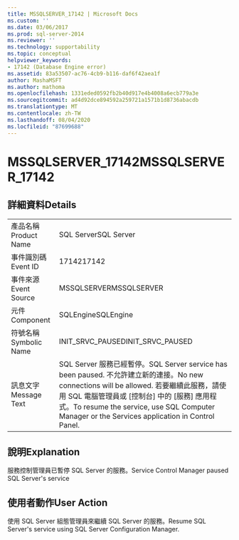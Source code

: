 ```yaml
---
title: MSSQLSERVER_17142 | Microsoft Docs
ms.custom: ''
ms.date: 03/06/2017
ms.prod: sql-server-2014
ms.reviewer: ''
ms.technology: supportability
ms.topic: conceptual
helpviewer_keywords:
- 17142 (Database Engine error)
ms.assetid: 83a53507-ac76-4cb9-b116-daf6f42aea1f
author: MashaMSFT
ms.author: mathoma
ms.openlocfilehash: 1331eded0592fb2b40d917e4b4008a6ecb779a3e
ms.sourcegitcommit: ad4d92dce894592a259721a1571b1d8736abacdb
ms.translationtype: MT
ms.contentlocale: zh-TW
ms.lasthandoff: 08/04/2020
ms.locfileid: "87699688"
---
```

# <a name="mssqlserver_17142"></a><span data-ttu-id="008d3-102">MSSQLSERVER_17142</span><span class="sxs-lookup"><span data-stu-id="008d3-102">MSSQLSERVER_17142</span></span>
    
## <a name="details"></a><span data-ttu-id="008d3-103">詳細資料</span><span class="sxs-lookup"><span data-stu-id="008d3-103">Details</span></span>  
  
|||  
|-|-|  
|<span data-ttu-id="008d3-104">產品名稱</span><span class="sxs-lookup"><span data-stu-id="008d3-104">Product Name</span></span>|<span data-ttu-id="008d3-105">SQL Server</span><span class="sxs-lookup"><span data-stu-id="008d3-105">SQL Server</span></span>|  
|<span data-ttu-id="008d3-106">事件識別碼</span><span class="sxs-lookup"><span data-stu-id="008d3-106">Event ID</span></span>|<span data-ttu-id="008d3-107">17142</span><span class="sxs-lookup"><span data-stu-id="008d3-107">17142</span></span>|  
|<span data-ttu-id="008d3-108">事件來源</span><span class="sxs-lookup"><span data-stu-id="008d3-108">Event Source</span></span>|<span data-ttu-id="008d3-109">MSSQLSERVER</span><span class="sxs-lookup"><span data-stu-id="008d3-109">MSSQLSERVER</span></span>|  
|<span data-ttu-id="008d3-110">元件</span><span class="sxs-lookup"><span data-stu-id="008d3-110">Component</span></span>|<span data-ttu-id="008d3-111">SQLEngine</span><span class="sxs-lookup"><span data-stu-id="008d3-111">SQLEngine</span></span>|  
|<span data-ttu-id="008d3-112">符號名稱</span><span class="sxs-lookup"><span data-stu-id="008d3-112">Symbolic Name</span></span>|<span data-ttu-id="008d3-113">INIT_SRVC_PAUSED</span><span class="sxs-lookup"><span data-stu-id="008d3-113">INIT_SRVC_PAUSED</span></span>|  
|<span data-ttu-id="008d3-114">訊息文字</span><span class="sxs-lookup"><span data-stu-id="008d3-114">Message Text</span></span>|<span data-ttu-id="008d3-115">SQL Server 服務已經暫停。</span><span class="sxs-lookup"><span data-stu-id="008d3-115">SQL Server service has been paused.</span></span> <span data-ttu-id="008d3-116">不允許建立新的連接。</span><span class="sxs-lookup"><span data-stu-id="008d3-116">No new connections will be allowed.</span></span> <span data-ttu-id="008d3-117">若要繼續此服務，請使用 SQL 電腦管理員或 [控制台] 中的 [服務] 應用程式。</span><span class="sxs-lookup"><span data-stu-id="008d3-117">To resume the service, use SQL Computer Manager or the Services application in Control Panel.</span></span>|  
  
## <a name="explanation"></a><span data-ttu-id="008d3-118">說明</span><span class="sxs-lookup"><span data-stu-id="008d3-118">Explanation</span></span>  
 <span data-ttu-id="008d3-119">服務控制管理員已暫停 SQL Server 的服務。</span><span class="sxs-lookup"><span data-stu-id="008d3-119">Service Control Manager paused SQL Server's service</span></span>  
  
## <a name="user-action"></a><span data-ttu-id="008d3-120">使用者動作</span><span class="sxs-lookup"><span data-stu-id="008d3-120">User Action</span></span>  
 <span data-ttu-id="008d3-121">使用 SQL Server 組態管理員來繼續 SQL Server 的服務。</span><span class="sxs-lookup"><span data-stu-id="008d3-121">Resume SQL Server's service using SQL Server Configuration Manager.</span></span>  
  
  
